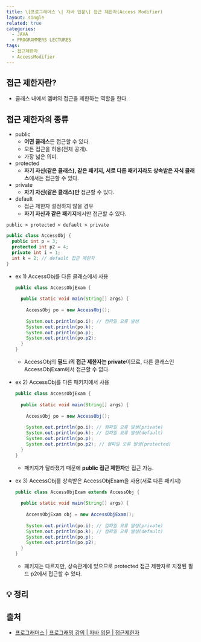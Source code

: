 ```yaml
---
title: \[프로그래머스 \| 자바 입문\] 접근 제한자(Access Modifier)
layout: single
related: true
categories:
  - JAVA
  - PROGRAMMERS LECTURES
tags:
  - 접근제한자
  - AccessModifier
---
```


## 접근 제한자란?
- 클래스 내에서 멤버의 접근을 제한하는 역할을 한다.

## 접근 제한자의 종류
- public
  - **어떤 클래스**든 접근할 수 있다.
  - 모든 접근을 허용(전체 공개).
  - 가장 넓은 의미.
- protected
  - **자기 자신(같은 클래스), 같은 패키지, 서로 다른 패키지라도 상속받은 자식 클래스**에서는 접근할 수 있다.
- private
  - **자기 자신(같은 클래스)만** 접근할 수 있다.
- default
  - 접근 제한자 설정하지 않을 경우
  - **자기 자신과 같은 패키지**에서만 접근할 수 있다.  

`public > protected > default > private`

  ```java
  public class AccessObj {
    public int p = 3;
    protected int p2 = 4;
    private int i = 1;
    int k = 2; // default 접근 제한자
  }
  ```
  
- ex 1) AccessObj를 다른 클래스에서 사용
  
  ```java
  public class AccessObjExam {
 
    public static void main(String[] args) {
    
      AccessObj po = new AccessObj();
      
      System.out.println(po.i); // 컴파일 오류 발생
      System.out.println(po.k);
      System.out.println(po.p);
      System.out.println(po.p2);
    }
  }
  ```
  
  - AccessObj의 **필드 i의 접근 제한자는 private**이므로, 다른 클래스인 AccessObjExam에서 접근할 수 없다.
  
- ex 2) AccessObj를 다른 패키지에서 사용
  
  ```java
  public class AccessObjExam {
 
    public static void main(String[] args) {
    
      AccessObj po = new AccessObj();
      
      System.out.println(po.i); // 컴파일 오류 발생(private)
      System.out.println(po.k); // 컴파일 오류 발생(default)
      System.out.println(po.p);
      System.out.println(po.p2); // 컴파일 오류 발생(protected)
    }
  }
  ```
  
  - 패키지가 달라졌기 때문에 **public 접근 제한자**만 접근 가능.
  
- ex 3) AccessObj를 상속받은 AccessObjExam을 사용(서로 다른 패키지)

  ```java
  public class AccessObjExam extends AccessObj {
    
    public static void main(String[] args) {
    
      AccessObjExam obj = new AccessObjExam();
      
      System.out.println(po.i); // 컴파일 오류 발생(private)
      System.out.println(po.k); // 컴파일 오류 발생(default)
      System.out.println(po.p);
      System.out.println(po.p2);
    }
  }
  ```
  
  - 패키지는 다르지만, 상속관계에 있으므로 protected 접근 제한자로 지정된 필드 p2에서 접근할 수 있다.
  
## 💡 정리
 
## 출처
- [프로그래머스 \| 프로그래밍 강의 \| 자바 입문 \| 접근제한자](https://programmers.co.kr/learn/courses/5/lessons/187)
